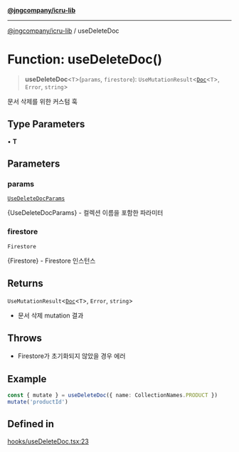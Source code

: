 [**@jngcompany/icru-lib**](../README.md)

***

[@jngcompany/icru-lib](../globals.md) / useDeleteDoc

# Function: useDeleteDoc()

> **useDeleteDoc**\<`T`\>(`params`, `firestore`): `UseMutationResult`\<[`Doc`](../interfaces/Doc.md)\<`T`\>, `Error`, `string`\>

문서 삭제를 위한 커스텀 훅

## Type Parameters

• **T**

## Parameters

### params

[`UseDeleteDocParams`](../interfaces/UseDeleteDocParams.md)

{UseDeleteDocParams} - 컬렉션 이름을 포함한 파라미터

### firestore

`Firestore`

{Firestore} - Firestore 인스턴스

## Returns

`UseMutationResult`\<[`Doc`](../interfaces/Doc.md)\<`T`\>, `Error`, `string`\>

- 문서 삭제 mutation 결과

## Throws

- Firestore가 초기화되지 않았을 경우 에러

## Example

```ts
const { mutate } = useDeleteDoc({ name: CollectionNames.PRODUCT })
mutate('productId')
```

## Defined in

[hooks/useDeleteDoc.tsx:23](https://github.com/jngcompany/icru-lib/blob/761e262af29fb19aea42bf1fcdb824ee624d8160/src/hooks/useDeleteDoc.tsx#L23)
